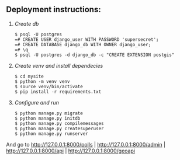 Deployment instructions:
-------------------------
1. *Create db*
    ```
    $ psql -U postgres
    =# CREATE USER django_user WITH PASSWORD 'supersecret';
    =# CREATE DATABASE django_db WITH OWNER django_user;
    =# \q
    $ psql -U postgres -d django_db -c "CREATE EXTENSION postgis"
    ```

2. *Create venv and install dependecies*
    ```
    $ cd mysite
    $ python -m venv venv
    $ source venv/bin/activate
    $ pip install -r requirements.txt
    ```
    
3. *Configure and run*
    ```
    $ python manage.py migrate
    $ python manage.py initdb
    $ python manage.py compilemessages
    $ python manage.py createsuperuser
    $ python manage.py runserver
    ```

And go to http://127.0.0.1:8000/polls | http://127.0.0.1:8000/admin | http://127.0.0.1:8000/api | http://127.0.0.1:8000/geoapi
